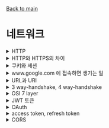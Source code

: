 [Back to main](/README.md)

# 네트워크
<details>
<summary> HTTP </summary>

HTTP란 데이터를 주고 받기 위한 서버와 클라이언트 간의 통신 규약
- 상태 정보를 저장하지 않는 Stateless의 특징과 클라이언트의 요청에 맞는 응답을 보낸 후 연결을 끊는 Connectionless의 특징
- 장점
  - 통신간 연결 상태 처리나 상태 정보를 관리할 필요가 없음
  - 각각의 HTTP 요청에 독립적으로 응답하면 됨
- 단점
  - 이전의 통신 정보를 모르기에 매번 인증해야함
  - 이를 위해 쿠키나 세션을 사용

</details> 


<details>
<summary> HTTP와 HTTPS의 차이 </summary>

- HTTP는 평문 데이터를 전송하기에, 중요한 정보가 제 3자에 의해 조회될 수 있음
- HTTP에 암호화가 추가된 프로토콜이 HTTPS
- HTTPS는 인터넷을 통해 전달되는 정보를 보호하기 위해 개발한 통신 규약 SSL과 통신하고 SSL이 TCP와 통신
- 대칭키와 비대칭키 암호화를 둘 다 사용하여 HTTPS
- 비대칭키와 대칭키
  - 인증서 발급 시 비대칭키 사용 그 이후 통신에는 대칭키를 사용
- 암호화와 증명서, 안전성 보호를 이용할 수 있음


</details>

<details>
<summary> 쿠키와 세션 </summary>

### 사용 이유
- HTTP는 stateless 하여 사용자의 정보를 저장하지 않음. 따라서 사용자의 정보를 쿠키나 세션을 활용해 저장해야함


### 쿠키

- 사용자의 컴퓨터에 저장하는 작은 기록 정보 파일
- HTTP에서 클라이언트의 상태 정보를 PC에 저장했다가 필요시 정보를 참조하거나 재사용
- 쿠키 저장 시 만료 기간을 설정하고, 만료 기간이 지나면 삭제

### 세션

- 웹서버에 저장함
- 일정 시간동안 같은 사용자로부터 들어오는 일련의 요구를 하나의 상태로 보고, 그 상태를 유지

### 차이점
- 쿠키는 브라우저 종료와 상관 없이 쿠키 등록 시 설정한 만료기간이 지나면 삭제, 세션은 브라우저 종료시 삭제
- 쿠키가 더 빠른 속도
- 보안은 세션이 더 좋음 

</details> 

<details>
<summary> www.google.com 에 접속하면 생기는 일 </summary>

1. 사용자가 브라우저에 URL을 입력
   - www.google.com -> URL
   - www.google.com?name="구글" -> URI
   - URI는 자원에 대한 고유 식별자가 함께 있음
2. DNS 서버에 입력된 도메인 주소 기반의 IP 주소를 요청
3. DNS가 브라우저에게 찾는 사이트의 IP 주소를 응답
4. 브라우저가 서버에게 IP 주소를 이용하여 HTTP 요청 메시지를 전송
5. 웹 서버는 요청에 따른 로직 처리 후 응답 데이터를 담아 HTTP 응답 메시지를 전송
6. 도착한 HTTP 응답 메시지는 웹 페이지 데이터로 변환
7. 브라우저에 의해 출력

</details> 

<details>
<summary> URL과 URI </summary>

- URI: Uniform Resource Identifier, 자원 자체를 식별하는 방법
  - URI의 하위 개념으로 URL이 있음
- URL: Uniform Resource Locator, 자원이 어디 있는지 위치를 알려주는 것

### 예시
`http://www.google.com/index.html?page=5&id=10` 
- URL은 `http://www.google.com/index.html` 까지
- URI는 `?page=5&id=10`과 같이 자원의 식별자가 포함된 주소 전체
</details> 

<details>
<summary> 3 way-handshake, 4 way-handshake </summary>
TCP 네트워크에서 통신하는 장치를 다루는 방법

- 3 way-handshake
  - 통신하는 장치가 서로 연결이 잘 되었는지 확인하는 방법
- 4 way-handshake
  - 통신하는 장치의 연결을 해제하는 방법


</details> 

<details>
<summary> OSI 7 layer </summary>

- 7계층`응용` : 사용자에게 통신을 위한 서비스를 제공
- 6계층`표현` : 데이터의 형식을 정의하는 계층
- 5계층`세션` : 컴퓨터끼리 통신을 하기 위해 세션을 만드는 계층
- 4계층`전송` : 최종 수신 프로세스로 데이터의 전송을 담당하는 계층
  - 단위 Segment
  - TCP, UDP
- 3계층`네트워크` : 패킷을 목적지까지 가장 빠른길로 전송하기 위한 계층
  - 단위 Packet
  - Router
- 2계층`데이터링크` : 데이터의 물리적인 전송과 에러 검출, 흐름 제어를 담당하는 계층
  - 단위 frame
  - 이더넷
- 1계층`물리` : 데이터를 전기 신호로 바꾸어주는 계층
  - 단위 bit
  - 케이블, 리피터, 허브


</details> 

<details>
<summary> JWT 토큰 </summary>
Json Web Token으로 JSON 형식을 이용하여 인증에 필요한 정보들을 Token에 담아 암호화시키는 인터넷 표준 인증 방식

- 헤더, 내용을 담는 payload, 서명으로 구성되며 각 파트를 점으로 구분
- 각 부분은 BASE64로 인코딩 되어 표현
- 토큰 자체 정보를 사용하는 Self-Contained 방식
- 토큰 기반 인증 방식에 사용됨

### Header(헤더)
- 토큰의 타입과 해시 암호화 알고리즘으로 구성

### Payload(내용)
- 토큰에 사용자가 담고자 하는 정보를 담는 곳
- 정보의 한 조각을 claim이라고 부르며 JSON 형태 key value 쌍으로 구성

### Signature(서명)
- 토큰을 인코딩하거나 유효성 검증 시 사용하는 고유한 암호화 코드
- 헤더와 내용 값을 BASE64로 각각 인코딩하고, 인코딩한 값을 비밀키를 이용해 헤더에서 정의한 알고리즘으로 해싱하고, 이 값을 다시 BASE64로 인코딩하는 것

</details> 

<details>
<summary> OAuth </summary>
다양한 플랫폼 환경에서 권한 부여를 위한 산업 표준 프로토콜

- 인증과 권한을 다른 플랫폼으로부터 획득하는 것
- OAuth 1.0은 구현이 복잡하고 웹이 아닌 어플리케이션에서의 지원이 부족함
- OAuth 2.0이 많이 사용됨

### OAuth 2.0 흐름
1. 사용자가 클라이언트에게 사용 요청을 보냄
2. 클라이언트는 권한 서버에 권한 부여 승인 코드를 요청
3. 권한 서버는 클라이언트에게 로그인 페이지를 제공하고 클라이언트가 사용자에게 출력하면 사용자는 로그인함
4. 권한 서버가 권한 부여 승인 코드 요청 시 전달받은 redirect_url로 Authorization Code를 전달
5. Authorization Code는 권한 서버에서 제공하는 API를 통해 Access Token으로 교환

</details> 

<details>
<summary> access token, refresh token </summary>
토큰 기반 인증에 사용되는 것으로, access token만 사용되던 기존의 방식에서 보안을 강화한 것

- 토큰 기반 인증은 stateless하여 서버가 한번 발급한 토큰에 대한 제어권이 없음
- 이런 토큰이 탈취된다면 사용자가 계정의 제어권을 그대로 넘겨줄 수 밖에 없다는 보안 문제가 있음
- Refresh token: Access Token의 유효 기간을 짧고, 자주 재발급하도록 만들어 보안을 강화하면서 사용자에게 잦은 로그아웃 경험을 주지 않도록하는 것

### 흐름
1. 클라이언트가 로그인을 요청하고 성공하면, 서버는 access token과 refresh token을 함께 제공
2. 클라이언트는 인가가 필요한 요청에 access token을 header에 담아 함께 보냄
3. access token이 만료되었다면, 클라이언트는 refresh token을 서버로 전달
4. 서버는 access token이 조작되지 않았는지 확인한 후, refresh token을 처음에 발급한 refresh token과 비교하여 동일하고 refresh token의 유효기간이 만료되지 않았다면 새로운 access token을 발급
5. 새로운 access token을 헤더에 실어 다시 API 요청 응답을 진행
6. 로그아웃 시 두 토큰을 모두 만료시킴

</details> 

<details>
<summary> CORS </summary>
CORS : Cross-Origin Resource Sharing

- 서로 다른 2개의 사이트가 데이터를 주고 받을 때 발생하는 문제
- 서버에서 Access-Control-Allow-Origin 헤더를 세팅하여 해결할 수 있음
  - 전역적으로 CORS를 설정하거나
  - Controller 상단에 `@CrossOrigin` 을 붙여 해결 


</details> 



<!-- 
<details>
<summary> </summary>


</details> 
-->